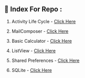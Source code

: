 ## 📇 Index For Repo : 

1. Activity Life Cycle - [Click Here](https://github.com/gkrockz/Andriod/tree/main/ActivityLifeCycle/app)

2. MailComposer - [Click Here](https://github.com/gkrockz/Andriod/tree/main/MailComposer/app)

3. Basic Calculator - [Click Here](https://github.com/gkrockz/Andriod/tree/main/Basic-Calculator/app)

4. ListView - [Click Here](https://github.com/gkrockz/Andriod/tree/main/ListView)

5. Shared Preferences - [Click Here](https://github.com/gkrockz/Andriod/tree/main/SharedPreferences)

5. SQLite - [Click Here](https://github.com/gkrockz/Andriod/tree/main/SQLite)